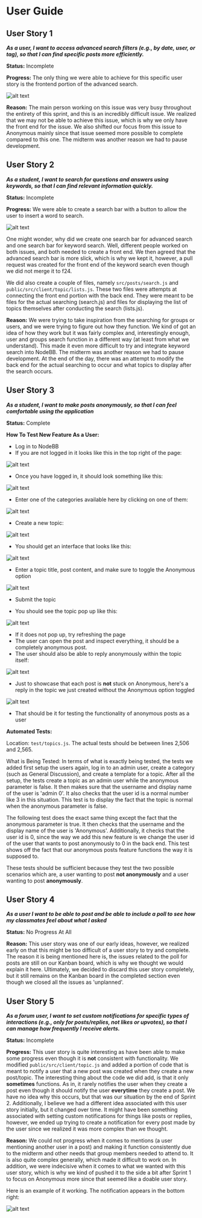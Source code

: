 # User Guide


## User Story 1

***As a user, I want to access advanced search filters (e.g., by date, user, or tag), so that I can find specific posts more efficiently.***

**Status:** Incomplete

**Progress:** The only thing we were able to achieve for this specific user story is the frontend portion of the advanced search.

![alt text](images/image-12.png)

**Reason:** The main person working on this issue was very busy throughout the entirety of this sprint, and this is an incredibly difficult issue. We realized that we may not be able to achieve this issue, which is why we only have the front end for the issue. We also shifted our focus from this issue to Anonymous mainly since that issue seemed more possible to complete compared to this one. The midterm was another reason we had to pause development.

## User Story 2

***As a student, I want to search for questions and answers using keywords, so that I can find relevant information quickly.***

**Status:** Incomplete

**Progress:** We were able to create a search bar with a button to allow the user to insert a word to search. 

![alt text](images/image-11.png)

One might wonder, why did we create one search bar for advanced search and one search bar for keyword search. Well, different people worked on both issues, and both needed to create a front end. We then agreed that the advanced search bar is more slick, which is why we kept it, however, a pull request was created for the front end of the keyword search even though we did not merge it to f24.

We did also create a couple of files, namely `src/posts/search.js` and `public/src/client/topic/lists.js`. These two files were attempts at connecting the front end portion with the back end. They were meant to be files for the actual searching (search.js) and files for displaying the list of topics themselves after conducting the search (lists.js).

**Reason:** We were trying to take inspiration from the searching for groups or users, and we were trying to figure out how they function. We kind of got an idea of how they work but it was fairly complex and, interestingly enough, user and groups search function in a different way (at least from what we understand). This made it even more difficult to try and integrate keyword search into NodeBB. The midterm was another reason we had to pause development. At the end of the day, there was an attempt to modify the back end for the actual searching to occur and what topics to display after the search occurs.

## User Story 3

***As a student, I want to make posts anonymously, so that I can feel comfortable using the application***

**Status:** Complete

**How To Test New Feature As a User:**

- Log in to NodeBB
- If you are not logged in it looks like this in the top right of the page:


![alt text](images/image-3.png)

- Once you have logged in, it should look something like this:

![alt text](images/image-2.png)

- Enter one of the categories available here by clicking on one of them:

![alt text](images/image-4.png)

- Create a new topic:

![alt text](images/image-5.png)

- You should get an interface that looks like this:

![alt text](images/image-6.png)

- Enter a topic title, post content, and make sure to toggle the Anonymous option

![alt text](images/image-7.png)

- Submit the topic

- You should see the topic pop up like this:

![alt text](images/image-8.png)

- If it does not pop up, try refreshing the page
- The user can open the post and inspect everything, it should be a completely anonymous post. 
- The user should also be able to reply anonymously within the topic itself:

![alt text](images/image-9.png)

- Just to showcase that each post is **not** stuck on Anonymous, here's a reply in the topic we just created without the Anonymous option toggled

![alt text](images/image-10.png)

- That should be it for testing the functionality of anonymous posts as a user


**Automated Tests:**

Location: `test/topics.js`. The actual tests should be between lines 2,506 and 2,565. 

What is Being Tested: In terms of what is exactly being tested, the tests we added first setup the users again, log in to an admin user, create a category (such as General Discussion), and create a template for a topic. After all the setup, the tests create a topic as an admin user while the anonymous parameter is false. It then makes sure that the username and display name of the user is 'admin 0'. It also checks that the user id is a normal number like 3 in this situation. This test is to display the fact that the topic is normal when the anonymous parameter is false. 

The following test does the exact same thing except the fact that the anonymous parameter is true. It then checks that the username and the display name of the user is 'Anonymous'. Additionally, it checks that the user id is 0, since the way we add this new feature is we change the user id of the user that wants to post anonymously to 0 in the back end. This test shows off the fact that our anonymous posts feature functions the way it is supposed to. 

These tests should be sufficient because they test the two possible scenarios which are, a user wanting to post **not anonymously** and a user wanting to post **anonymously**.

## User Story 4

***As a user I want to be able to post and be able to include a poll to see how my classmates feel about what I asked***

**Status:** No Progress At All

**Reason:** This user story was one of our early ideas, however, we realized early on that this might be too difficult of a user story to try and complete. The reason it is being mentioned here is, the issues related to the poll for posts are still on our Kanban board, which is why we thought we would explain it here. Ultimately, we decided to discard this user story completely, but it still remains on the Kanban board in the completed section even though we closed all the issues as 'unplanned'.


## User Story 5

***As a forum user, I want to set custom notifications for specific types of interactions (e.g., only for posts/replies, not likes or upvotes), so that I can manage how frequently I receive alerts.***

**Status:** Incomplete 

**Progress:** This user story is quite interesting as have been able to make some progress even though it is **not** consistent with functionality. We modified `public/src/client/topic.js` and added a portion of code that is meant to notify a user that a new post was created when they create a new post/topic. The interesting thing about the code we did add, is that it only **sometimes** functions. As in, it rarely notifies the user when they create a post even though it should notify the user **everytime** they create a post. We have no idea why this occurs, but that was our situation by the end of Sprint 2. Additionally, I believe we had a different idea associated with this user story initially, but it changed over time. It might have been something associated with setting custom notifications for things like posts or replies, however, we ended up trying to create a notification for every post made by the user since we realized it was more complex than we thought.

**Reason:** We could not progress when it comes to mentions (a user mentioning another user in a post) and making it function consistently due to the midterm and other needs that group members needed to attend to. It is also quite complex generally, which made it difficult to work on. In addition, we were indecisive when it comes to what we wanted with this user story, which is why we kind of pushed it to the side a bit after Sprint 1 to focus on Anonymous more since that seemed like a doable user story.

Here is an example of it working. The notification appears in the bottom right:

![alt text](images/image-14.png)